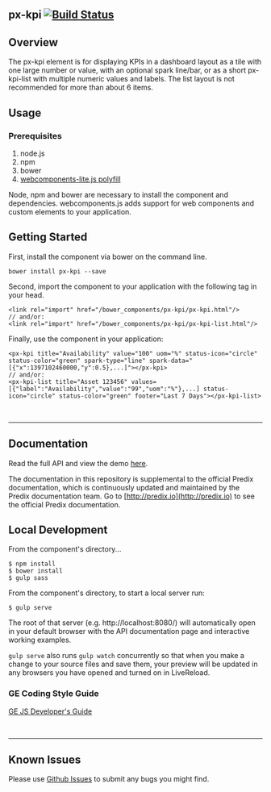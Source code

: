 px-kpi [![Build Status](https://travis-ci.org/PredixDev/px-kpi.svg?branch=master)](https://travis-ci.org/PredixDev/px-kpi)
---------------


## Overview

The px-kpi element is for displaying KPIs in a dashboard layout as a tile with one large number or value, with an optional spark line/bar, or as a short px-kpi-list with multiple numeric values and labels. The list layout is not recommended for more than about 6 items.

## Usage

### Prerequisites
1. node.js
2. npm
3. bower
4. [webcomponents-lite.js polyfill](https://github.com/webcomponents/webcomponentsjs)

Node, npm and bower are necessary to install the component and dependencies. webcomponents.js adds support for web components and custom elements to your application.

## Getting Started

First, install the component via bower on the command line.

```
bower install px-kpi --save
```

Second, import the component to your application with the following tag in your head.

```
<link rel="import" href="/bower_components/px-kpi/px-kpi.html"/>
// and/or:
<link rel="import" href="/bower_components/px-kpi/px-kpi-list.html"/>
```

Finally, use the component in your application:

```
<px-kpi title="Availability" value="100" uom="%" status-icon="circle" status-color="green" spark-type="line" spark-data="[{"x":1397102460000,"y":0.5},...]"></px-kpi>
// and/or:
<px-kpi-list title="Asset 123456" values=[{"label":"Availability","value":"99","uom":"%"},...] status-icon="circle" status-color="green" footer="Last 7 Days"></px-kpi-list>
```

<br />
<hr />

## Documentation

Read the full API and view the demo [here](https://predixdev.github.io/px-kpi).

The documentation in this repository is supplemental to the official Predix documentation, which is continuously updated and maintained by the Predix documentation team. Go to [http://predix.io](http://predix.io)  to see the official Predix documentation.


## Local Development

From the component's directory...

```
$ npm install
$ bower install
$ gulp sass
```

From the component's directory, to start a local server run:

```
$ gulp serve
```

The root of that server (e.g. http://localhost:8080/) will automatically open in your default browser with the API documentation page and interactive working examples.

`gulp serve` also runs `gulp watch` concurrently so that when you make a change to your source files and save them, your preview will be updated in any browsers you have opened and turned on in LiveReload.

### GE Coding Style Guide
[GE JS Developer's Guide](https://github.com/GeneralElectric/javascript)

<br />
<hr />

## Known Issues

Please use [Github Issues](https://github.com/PredixDev/px-kpi/issues) to submit any bugs you might find.
